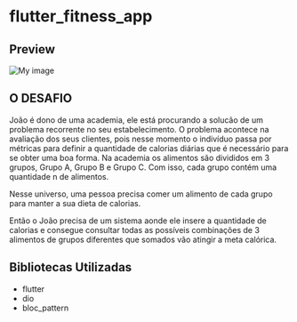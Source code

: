 # flutter_fitness_app

## Preview

![My image](daniellcintra.github.io/images/fitnessapp.png)

## O DESAFIO
João é dono de uma academia, ele está procurando a solucão de um problema recorrente no seu estabelecimento. O problema acontece na avaliação dos seus clientes, pois nesse momento o indivíduo passa por métricas para definir a quantidade de calorias diárias que é necessário para se obter uma boa forma. Na academia os alimentos são divididos em 3 grupos, Grupo A, Grupo B e Grupo C. Com isso, cada grupo contém uma quantidade n de alimentos.

Nesse universo, uma pessoa precisa comer um alimento de cada grupo para manter a sua dieta de calorias.

Então o João precisa de um sistema aonde ele insere a quantidade de calorias e consegue consultar todas as possíveis combinações de 3 alimentos de grupos diferentes que somados vão atingir a meta calórica.

## Bibliotecas Utilizadas

 - flutter
 - dio
 - bloc_pattern
